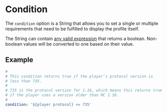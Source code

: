 # Condition

The `condition` option is a String that allows you to set a single or multiple requirements that need to be fulfilled to display the profile itself.

The String can contain [any valid expression](../expressions.md) that returns a boolean. Non-boolean values will be converted to one based on their value.

## Example

```yaml
#
# This condition returns true if the player's protocol version is
# less than 735.
#
# 735 is the protocol version for 1.16, which means this returns true
# if the player uses a version older than MC 1.16.
#
condition: '${player protocol} <= 735'
```